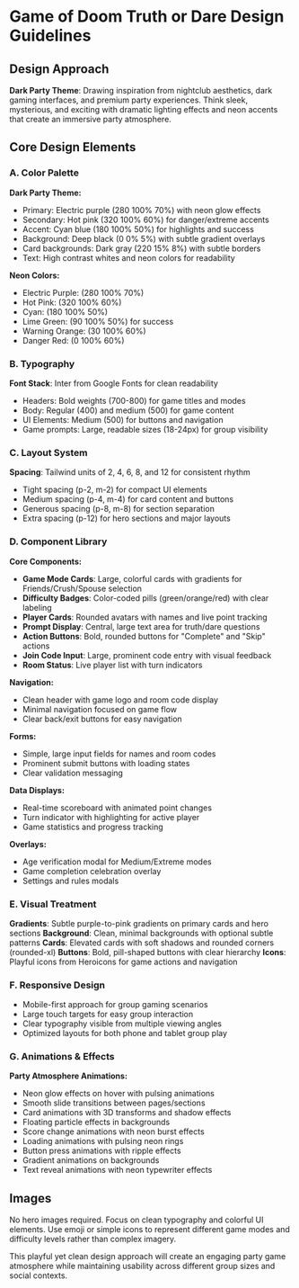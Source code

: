 # Game of Doom Truth or Dare Design Guidelines

## Design Approach
**Dark Party Theme**: Drawing inspiration from nightclub aesthetics, dark gaming interfaces, and premium party experiences. Think sleek, mysterious, and exciting with dramatic lighting effects and neon accents that create an immersive party atmosphere.

## Core Design Elements

### A. Color Palette
**Dark Party Theme:**
- Primary: Electric purple (280 100% 70%) with neon glow effects
- Secondary: Hot pink (320 100% 60%) for danger/extreme accents
- Accent: Cyan blue (180 100% 50%) for highlights and success
- Background: Deep black (0 0% 5%) with subtle gradient overlays
- Card backgrounds: Dark gray (220 15% 8%) with subtle borders
- Text: High contrast whites and neon colors for readability

**Neon Colors:**
- Electric Purple: (280 100% 70%)
- Hot Pink: (320 100% 60%) 
- Cyan: (180 100% 50%)
- Lime Green: (90 100% 50%) for success
- Warning Orange: (30 100% 60%)
- Danger Red: (0 100% 60%)

### B. Typography
**Font Stack**: Inter from Google Fonts for clean readability
- Headers: Bold weights (700-800) for game titles and modes
- Body: Regular (400) and medium (500) for game content
- UI Elements: Medium (500) for buttons and navigation
- Game prompts: Large, readable sizes (18-24px) for group visibility

### C. Layout System
**Spacing**: Tailwind units of 2, 4, 6, 8, and 12 for consistent rhythm
- Tight spacing (p-2, m-2) for compact UI elements
- Medium spacing (p-4, m-4) for card content and buttons
- Generous spacing (p-8, m-8) for section separation
- Extra spacing (p-12) for hero sections and major layouts

### D. Component Library

**Core Components:**
- **Game Mode Cards**: Large, colorful cards with gradients for Friends/Crush/Spouse selection
- **Difficulty Badges**: Color-coded pills (green/orange/red) with clear labeling
- **Player Cards**: Rounded avatars with names and live point tracking
- **Prompt Display**: Central, large text area for truth/dare questions
- **Action Buttons**: Bold, rounded buttons for "Complete" and "Skip" actions
- **Join Code Input**: Large, prominent code entry with visual feedback
- **Room Status**: Live player list with turn indicators

**Navigation:**
- Clean header with game logo and room code display
- Minimal navigation focused on game flow
- Clear back/exit buttons for easy navigation

**Forms:**
- Simple, large input fields for names and room codes
- Prominent submit buttons with loading states
- Clear validation messaging

**Data Displays:**
- Real-time scoreboard with animated point changes
- Turn indicator with highlighting for active player
- Game statistics and progress tracking

**Overlays:**
- Age verification modal for Medium/Extreme modes
- Game completion celebration overlay
- Settings and rules modals

### E. Visual Treatment

**Gradients**: Subtle purple-to-pink gradients on primary cards and hero sections
**Background**: Clean, minimal backgrounds with optional subtle patterns
**Cards**: Elevated cards with soft shadows and rounded corners (rounded-xl)
**Buttons**: Bold, pill-shaped buttons with clear hierarchy
**Icons**: Playful icons from Heroicons for game actions and navigation

### F. Responsive Design
- Mobile-first approach for group gaming scenarios
- Large touch targets for easy group interaction
- Clear typography visible from multiple viewing angles
- Optimized layouts for both phone and tablet group play

### G. Animations & Effects
**Party Atmosphere Animations:**
- Neon glow effects on hover with pulsing animations
- Smooth slide transitions between pages/sections
- Card animations with 3D transforms and shadow effects
- Floating particle effects in backgrounds
- Score change animations with neon burst effects
- Loading animations with pulsing neon rings
- Button press animations with ripple effects
- Gradient animations on backgrounds
- Text reveal animations with neon typewriter effects

## Images
No hero images required. Focus on clean typography and colorful UI elements. Use emoji or simple icons to represent different game modes and difficulty levels rather than complex imagery.

This playful yet clean design approach will create an engaging party game atmosphere while maintaining usability across different group sizes and social contexts.